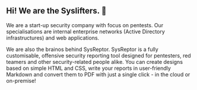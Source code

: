 ## Hi! We are the Syslifters. 👋
We are a start-up security company with focus on pentests. Our specialisations are internal enterprise networks (Active Directory infrastructures) and web applications.

We are also the brainos behind SysReptor. SysReptor is a fully customisable, offensive security reporting tool designed for pentesters, red teamers and other security-related people alike. You can create designs based on simple HTML and CSS, write your reports in user-friendly Markdown and convert them to PDF with just a single click - in the cloud or on-premise!
